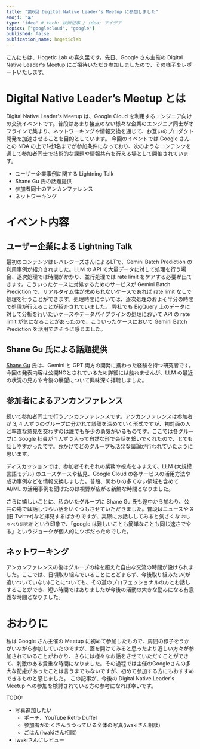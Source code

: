 ```yaml
---
title: "第6回 Digital Native Leader’s Meetup に参加しました"
emoji: "🍀"
type: "idea" # tech: 技術記事 / idea: アイデア
topics: ["googlecloud", "google"]
published: false
publication_name: hogeticlab
---
```


こんにちは、Hogetic Lab の喜久里です。先日、Google さん主催の Digital Native Leader's Meetup にご招待いただき参加しましたので、その様子をレポートいたします。


# Digital Native Leader’s Meetup とは
Digital Native Leader's Meetup は、Google Cloud を利用するエンジニア向けの交流イベントです。普段はあまり接点のない様々な企業のエンジニア同士がオフラインで集まり、ネットワーキングや情報交換を通じて、お互いのプロダクト開発を加速させることを目的としています。
今回のイベントでは Google さんとの NDA の上で1社1名までが参加条件になっており、次のようなコンテンツを通して参加者同士で技術的な課題や情報共有を行える場として開催されています。
- ユーザー企業事例に関する Lightning Talk
- Shane Gu 氏の話題提供
- 参加者同士のアンカンファレンス
- ネットワーキング


# イベント内容
## ユーザー企業による Lightning Talk
最初のコンテンツはレバレジーズさんによるLTで、Gemini Batch Prediction の利用事例が紹介されました。LLM の API で大量データに対して処理を行う場合、逐次処理では時間がかかり、並行処理では rate limit をケアする必要が出てきます。こういったケースに対処するためのサービスが Gemini Batch Prediction で、リアルタイム性が求められないケースであれば rate limit なしで処理を行うことができます。処理時間については、逐次処理のおよそ半分の時間で処理が行えることが紹介されていました。
弊社でも BigQuery 上のデータに対して分析を行いたいケースやデータパイプラインの処理において API の rate limit が気になることがあったので、こういったケースにおいて Gemini Batch Prediction を活用できそうに感じました。

## Shane Gu 氏による話題提供
[Shane Gu](https://x.com/shaneguml) 氏は、Gemini と GPT 両方の開発に携わった経験を持つ研究者です。今回の発表内容は公開NGとされているため詳細には触れませんが、LLM の最近の状況の見方や今後の展望について興味深く拝聴しました。

## 参加者によるアンカンファレンス
続いて参加者同士で行うアンカンファレンスです。アンカンファレンスは参加者が 3, 4 人ずつのグループに分かれて議論を深めていく形式ですが、初対面の人と率直な意見を交わすのは誰でも多少の勇気がいるものです。ここでは各グループに Google 社員が 1 人ずつ入って自然な形で会話を繋いでくれたので、とても話しやすかったです。おかげでどのグループも活発な議論が行われていたように思います。

ディスカッションでは、参加者それぞれの業務や視点をふまえて、LLM (大規模言語モデル) のユースケースや私見、Google Cloud の各サービスの活用方法や成功事例などを情報交換しました。普段、関わりの多くない領域も含めて AI/ML の活用事例を聞けたのは視野が広がる新鮮な時間となりました。

さらに嬉しいことに、私のいたグループに Shane Gu 氏も途中から加わり、公共の場では話しづらい話をいくつもさせていただきました。普段はニュースや X (旧 Twitter)など拝見するばかりですが、実際にお話ししてみると気さくな `おしゃべり研究者` という印象で、「google は難しいことも簡単なことも同じ速さでやる」というジョークが個人的にツボだったのでした。

## ネットワーキング
アンカンファレンスの後はグループの枠を超えた自由な交流の時間が設けられました。ここでは、日頃取り組んでいることにとどまらず、今後取り組みたい(が追いついていない)ことについても、その道のプロフェッショナルの方とお話しすることができ、短い時間ではありましたが今後の活動の大きな励みになる有意義な時間となりました。


# おわりに
私は Google さん主催の Meetup に初めて参加したもので、周囲の様子をうかがいながら参加していたのですが、蓋を開けてみると思ったより近しい方々が参加されていることがわかり、さらには様々なお話をさせていただくことができて、刺激のある貴重な時間になりました。その過程では主催のGoogleさんの多大な配慮があったことは言うまでもないですが、初めて参加する方にもおすすめできるものと感じました。
この記事が、今後の Digital Native Leader's Meetup への参加を検討されている方の参考になれば幸いです。


TODO:
- 写真追加したい
  - ポーチ、YouTube Retro Duffel
  - 参加者がたくさんうつっている全体の写真(iwakiさん相談)
  - ごはん(iwakiさん相談)
- iwakiさんにレビュー
